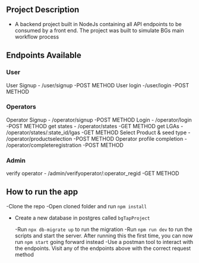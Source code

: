 ## Project Description

- A backend project built in NodeJs containing all API endpoints to be consumed by a front end. The project was built to simulate BGs main workflow process

## Endpoints Available

### User

User Signup - /user/signup -POST METHOD
User login -/user/login -POST METHOD

### Operators

Operator Signup - /operator/signup -POST METHOD
Login - /operator/login -POST METHOD
get states - /operator/states -GET METHOD
get LGAs - /operator/states/:state_id/lgas -GET METHOD
Select Product & seed type - /operator/productselection -POST METHOD
Operator profile completion - /operator/completeregistration -POST METHOD

### Admin

verify operator - /admin/verifyoperator/:operator_regid -GET METHOD

## How to run the app

-Clone the repo
-Open cloned folder and run `npm install`

- Create a new database in postgres called `bgTapProject`

  -Run `npx db-migrate up` to run the migration
  -Run `npm run dev` to run the scripts and start the server. After running this the first time, you can now run `npm start` going forward instead
  -Use a postman tool to interact with the endpoints. Visit any of the endpoints above with the correct request method
